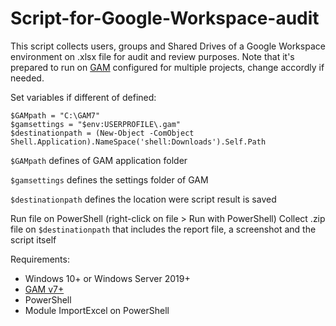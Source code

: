 # Script-for-Google-Workspace-audit

This script collects users, groups and Shared Drives of a Google Workspace environment on .xlsx file for audit and review purposes. Note that it's prepared to run on [GAM](https://github.com/GAM-team/GAM/) configured for multiple projects, change accordly if needed.

Set variables if different of defined:
```
$GAMpath = "C:\GAM7"
$gamsettings = "$env:USERPROFILE\.gam"
$destinationpath = (New-Object -ComObject Shell.Application).NameSpace('shell:Downloads').Self.Path
```

`$GAMpath` defines of GAM application folder

`$gamsettings` defines the settings folder of GAM

`$destinationpath` defines the location were script result is saved

Run file on PowerShell (right-click on file > Run with PowerShell)
Collect .zip file on `$destinationpath` that includes the report file, a screenshot and the script itself

Requirements:
* Windows 10+ or Windows Server 2019+
* [GAM v7+](https://github.com/GAM-team/GAM/)
* PowerShell
* Module ImportExcel on PowerShell
